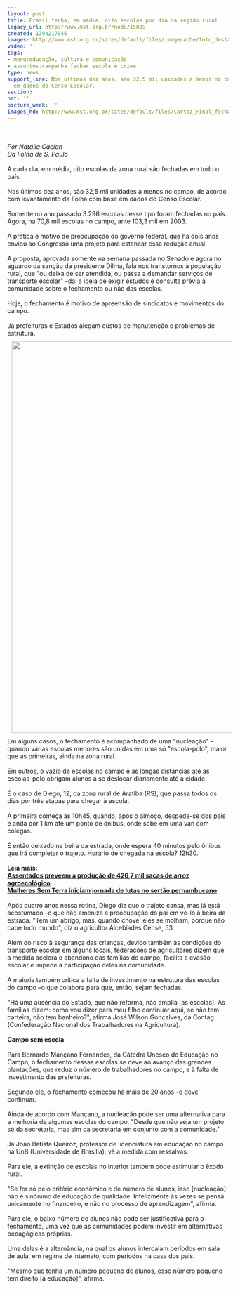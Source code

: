```yaml
---
layout: post
title: Brasil fecha, em média, oito escolas por dia na região rural
legacy_url: http://www.mst.org.br/node/15809
created: 1394217846
images: http://www.mst.org.br/sites/default/files/imagecache/foto_destaque/Cartaz_Final_fechar_escola.jpg
video: ''
tags:
- menu:educação, cultura e comunicação
- assuntos:campanha fechar escola é crime
type: news
support_line: Nos últimos dez anos, são 32,5 mil unidades a menos no campo, com base
  em dados do Censo Escolar.
section: 
hat: ''
picture_week: ''
images_hd: http://www.mst.org.br/sites/default/files/Cartaz_Final_fechar_escola.jpg
---
```

<p><br><em><br>Por Natália Cacian<br>Da Folha de S. Paulo</em><br><br>A cada dia, em média, oito escolas da zona rural são fechadas em todo o país.<br><br>Nos últimos dez anos, são 32,5 mil unidades a menos no campo, de acordo com levantamento da Folha com base em dados do Censo Escolar.<br><br>Somente no ano passado 3.296 escolas desse tipo foram fechadas no país. Agora, há 70,8 mil escolas no campo, ante 103,3 mil em 2003.<br><br>A prática é motivo de preocupação do governo federal, que há dois anos enviou ao Congresso uma projeto para estancar essa redução anual.<br><br>A proposta, aprovada somente na semana passada no Senado e agora no aguardo da sanção da presidente Dilma, fala nos transtornos à população rural, que "ou deixa de ser atendida, ou passa a demandar serviços de transporte escolar" –daí a ideia de exigir estudos e consulta prévia à comunidade sobre o fechamento ou não das escolas.<br><br>Hoje, o fechamento é motivo de apreensão de sindicatos e movimentos do campo.<br><br>Já prefeituras e Estados alegam custos de manutenção e problemas de estrutura.<br><img alt="" src="http://www.mst.org.br/sites/default/files/escolas.png" style="margin: 10px;" height="893" width="620"><br>Em alguns casos, o fechamento é acompanhado de uma "nucleação" –quando várias escolas menores são unidas em uma só "escola-polo", maior que as primeiras, ainda na zona rural.<br><br>Em outros, o vazio de escolas no campo e as longas distâncias até as escolas-polo obrigam alunos a se deslocar diariamente até a cidade.<br><br>É o caso de Diego, 12, da zona rural de Aratiba (RS), que passa todos os dias por três etapas para chegar à escola.<br><br>A primeira começa às 10h45, quando, após o almoço, despede-se dos pais e anda por 1 km até um ponto de ônibus, onde sobe em uma van com colegas.<br><br>É então deixado na beira da estrada, onde espera 40 minutos pelo ônibus que irá completar o trajeto. Horário de chegada na escola? 12h30.<br><strong><br>Leia mais:<br></strong><a href="http://www.mst.org.br/node/15802"><strong>Assentados preveem a produção de 426,7 mil sacas de arroz agroecológico <br></strong></a><a href="http://www.mst.org.br/node/15803"><strong>Mulheres Sem Terra iniciam jornada de lutas no sertão pernambucano </strong><br></a><br>Após quatro anos nessa rotina, Diego diz que o trajeto cansa, mas já está acostumado –o que não ameniza a preocupação do pai em vê-lo à beira da estrada. "Tem um abrigo, mas, quando chove, eles se molham, porque não cabe todo mundo", diz o agricultor Alcebíades Cense, 53.<br><br>Além do risco à segurança das crianças, devido também às condições do transporte escolar em alguns locais, federações de agricultores dizem que a medida acelera o abandono das famílias do campo, facilita a evasão escolar e impede a participação deles na comunidade.<br><br>A maioria também critica a falta de investimento na estrutura das escolas do campo –o que colabora para que, então, sejam fechadas.<br><br>"Há uma ausência do Estado, que não reforma, não amplia [as escolas]. As famílias dizem: como vou dizer para meu filho continuar aqui, se não tem carteira, não tem banheiro?", afirma José Wilson Gonçalves, da Contag (Confederação Nacional dos Trabalhadores na Agricultura).<br><strong><br>Campo sem escola</strong><br><br>Para Bernardo Mançano Fernandes, da Cátedra Unesco de Educação no Campo, o fechamento dessas escolas se deve ao avanço das grandes plantações, que reduz o número de trabalhadores no campo, e à falta de investimento das prefeituras.<br><br>Segundo ele, o fechamento começou há mais de 20 anos –e deve continuar.<br><br>Ainda de acordo com Mançano, a nucleação pode ser uma alternativa para a melhoria de algumas escolas do campo. "Desde que não seja um projeto só da secretaria, mas sim da secretaria em conjunto com a comunidade."<br><br>Já João Batista Queiroz, professor de licenciatura em educação no campo na UnB (Universidade de Brasília), vê a medida com ressalvas.<br><br>Para ele, a extinção de escolas no interior também pode estimular o êxodo rural.<br><br>"Se for só pelo critério econômico e de número de alunos, isso [nucleação] não é sinônimo de educação de qualidade. Infelizmente às vezes se pensa unicamente no financeiro, e não no processo de aprendizagem", afirma.<br><br>Para ele, o baixo número de alunos não pode ser justificativa para o fechamento, uma vez que as comunidades podem investir em alternativas pedagógicas próprias.<br><br>Uma delas é a alternância, na qual os alunos intercalam períodos em sala de aula, em regime de internato, com períodos na casa dos pais.<br><br>"Mesmo que tenha um número pequeno de alunos, esse número pequeno tem direito [à educação]", afirma.</p>
